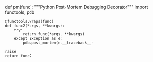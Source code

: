 def pm(func):
    """Python Post-Mortem Debugging Decorator"""
    import functools, pdb

    @functools.wraps(func)
    def func2(*args, **kwargs):
        try:
            return func(*args, **kwargs)
        except Exception as e:
            pdb.post_mortem(e.__traceback__)

    raise
    return func2
